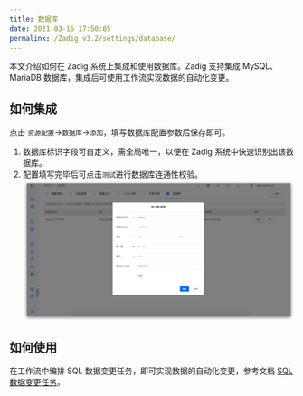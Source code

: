 ```yaml
---
title: 数据库
date: 2021-03-16 17:50:05
permalink: /Zadig v3.2/settings/database/
---
```


本文介绍如何在 Zadig 系统上集成和使用数据库。Zadig 支持集成 MySQL、MariaDB 数据库，集成后可使用工作流实现数据的自动化变更。

## 如何集成

点击 `资源配置`->`数据库`->`添加`，填写数据库配置参数后保存即可。
1. 数据库标识字段可自定义，需全局唯一，以便在 Zadig 系统中快速识别出该数据库。
2. 配置填写完毕后可点击`测试`进行数据库连通性校验。
![reg](../../../../_images/add_database_220.png)

## 如何使用

在工作流中编排 SQL 数据变更任务，即可实现数据的自动化变更，参考文档 [SQL 数据变更任务](/Zadig%20v3.2/project/workflow-jobs/#sql-数据变更)。
